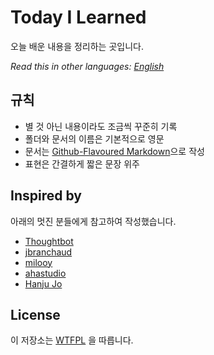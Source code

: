 # Today I Learned

오늘 배운 내용을 정리하는 곳입니다.

_Read this in other languages: [English](./README-en.md)_

## 규칙

- 별 것 아닌 내용이라도 조금씩 꾸준히 기록
- 폴더와 문서의 이름은 기본적으로 영문
- 문서는 [Github-Flavoured Markdown](https://guides.github.com/features/mastering-markdown/)으로 작성
- 표현은 간결하게 짧은 문장 위주

## Inspired by

아래의 멋진 분들에게 참고하여 작성했습니다.

- [Thoughtbot](https://github.com/thoughtbot/til)
- [jbranchaud](https://github.com/jbranchaud/til)
- [milooy](https://github.com/milooy/TIL)
- [ahastudio](https://github.com/ahastudio/til)
- [Hanju Jo](https://github.com/AWEEKJ/TIL)

## License

이 저장소는 [WTFPL](./LICENSE) 을 따릅니다.
